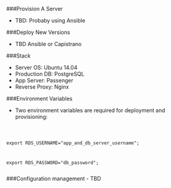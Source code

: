 ###Provision A Server
- TBD: Probaby using Ansible

###Deploy New Versions
- TBD Ansible or Capistrano

###Stack
- Server OS: Ubuntu 14.04
- Production DB: PostgreSQL
- App Server: Passenger
- Reverse Proxy: Nginx

###Environment Variables
- Two environment variables are required for deployment and provisioning:

<code>

export RDS_USERNAME="app_and_db_server_username";

export RDS_PASSWORD="db_password";

</code>
###Configuration management
- TBD
